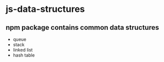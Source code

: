 # js-data-structures

## npm package contains common data structures

- queue
- stack
- linked list
- hash table
